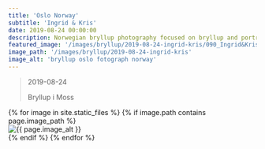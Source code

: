 ```yaml
---
title: 'Oslo Norway'
subtitle: 'Ingrid & Kris'
date: 2019-08-24 00:00:00
description: Norwegian bryllup photography focused on bryllup and portrait photography. 
featured_image: '/images/bryllup/2019-08-24-ingrid-kris/090_Ingrid&Kris_W_griffinphotography_oslo_norway_bryllup_bryllup_20190824.jpg'
image_path: '/images/bryllup/2019-08-24-ingrid-kris'
image_alt: 'bryllup oslo fotograph norway'
---
```


> 2019-08-24
> 
> Bryllup i Moss


<!-- DO NOT EDIT BELOW -->
<div class="image-wrap" >
{% for image in site.static_files %}
    {% if image.path contains page.image_path %}
        <div class="image-wrap" >
        <img src="{{ site.baseurl }}{{ image.path }}" alt="{{ page.image_alt }}" />
        </div>
    {% endif %}
{% endfor %}
